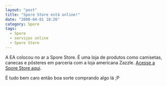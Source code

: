 ```yaml
---
layout: "post"
title: "Spore Store está online!"
date: "2008-04-01 18:26"
category: Spore
tags:
  - Spore
  - serviços online
  - Spore Store
---
```


A EA colocou no ar a Spore Store. É uma loja de produtos como camisetas, canecas e pôsteres em parceria com a loja americana Zazzle. [Acesse a Spore Store aqui](http://www.zazzle.com/sporestore).

É tudo bem caro então boa sorte comprando algo lá ;P
